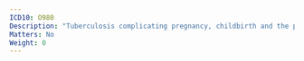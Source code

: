 ```yaml
---
ICD10: O980
Description: "Tuberculosis complicating pregnancy, childbirth and the puerperium"
Matters: No
Weight: 0
---
```

